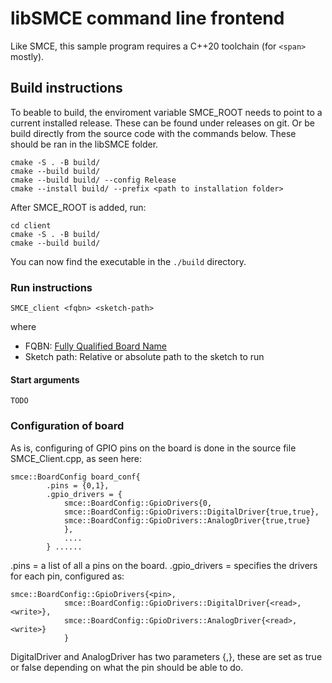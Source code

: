 # libSMCE command line frontend

Like SMCE, this sample program requires a C++20 toolchain (for `<span>` mostly).

## Build instructions
To beable to build, the enviroment variable SMCE_ROOT needs to point to a current installed release.
These can be found under releases on git. Or be build directly from the source code with the commands below.
These should be ran in the libSMCE folder. 
```shell
cmake -S . -B build/
cmake --build build/
cmake --build build/ --config Release
cmake --install build/ --prefix <path to installation folder>
```

After SMCE_ROOT is added, run:

```shell
cd client
cmake -S . -B build/
cmake --build build/
```

You can now find the executable in the `./build` directory.

### Run instructions
```
SMCE_client <fqbn> <sketch-path>
```
where
- FQBN: [Fully Qualified Board Name](https://arduino.github.io/arduino-cli/latest/FAQ/#whats-the-fqbn-string)
- Sketch path: Relative or absolute path to the sketch to run

#### Start arguments
    TODO

### Configuration of board

As is, configuring of GPIO pins on the board is done in the source file SMCE_Client.cpp, as seen here:

```
smce::BoardConfig board_conf{                                                                                                
        .pins = {0,1},                                                                          
        .gpio_drivers = {                                                                                                        
            smce::BoardConfig::GpioDrivers{0,                                                                                    
            smce::BoardConfig::GpioDrivers::DigitalDriver{true,true},                                                           
            smce::BoardConfig::GpioDrivers::AnalogDriver{true,true}                                                             
            },                                                                                                                   
            ....                                                                                                             
        } ......
```
.pins = a list of all a pins on the board. 
.gpio_drivers = specifies the drivers for each pin, configured as: 
``` 
smce::BoardConfig::GpioDrivers{<pin>,                                                                                    
            smce::BoardConfig::GpioDrivers::DigitalDriver{<read>,<write>},                                                     
            smce::BoardConfig::GpioDrivers::AnalogDriver{<read>,<write>}                                                             
            }
```
DigitalDriver and AnalogDriver has two parameters {<read>,<write>}, these are set as true or false depending on what the pin should be able to do.